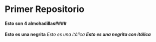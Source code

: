 # Primer Repositorio
#### Esto son 4 almohadillas####
**Esto es una negrita**
*Esto es una itálica*
**_Esto es una negrita con itálica_**
